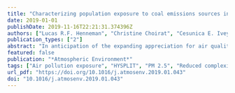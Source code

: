 ```yaml
---
title: "Characterizing population exposure to coal emissions sources in the United States using the HyADS model"
date: 2019-01-01
publishDate: 2019-11-16T22:21:31.374396Z
authors: ["Lucas R.F. Henneman", "Christine Choirat", "Cesunica E. Ivey", "Kevin Cummiskey", "Corwin M. Zigler"]
publication_types: ["2"]
abstract: "In anticipation of the expanding appreciation for air quality models in health outcomes studies, we develop and evaluate a reduced-complexity model for pollution transport that intentionally sacrifices some of the sophistication of full-scale chemical transport models in order to support applicability to a wider range of health studies. Specifically, we introduce the HYSPLIT average dispersion model, HyADS, which combines the HYSPLIT trajectory dispersion model with modern advances in parallel computing to estimate ZIP code level exposure to emissions from individual coal-powered electricity generating units in the United States. Importantly, the method is not designed to reproduce ambient concentrations of any particular air pollutant; rather, the primary goal is to characterize each ZIP code's exposure to these coal power plants specifically. We show adequate performance towards this goal against observed annual average air pollutant concentrations (nationwide Pearson correlations of 0.88 and 0.73 with SO 42− and PM 2.5 , respectively) and coal-combustion impacts simulated with a full-scale chemical transport model and adjusted to observations using a hybrid direct sensitivities approach (correlation of 0.90). We proceed to provide multiple examples of HyADS's single-source applicability, including to show that 22% of the population-weighted coal exposure comes from 30 coal-powered electricity generating units."
featured: false
publication: "*Atmospheric Environment*"
tags: ["Air pollution exposure", "HYSPLIT", "PM 2.5", "Reduced complexity model", "Source impacts"]
url_pdf: "https://doi.org/10.1016/j.atmosenv.2019.01.043"
doi: "10.1016/j.atmosenv.2019.01.043"
---
```


